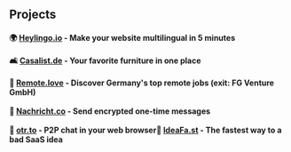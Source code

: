## Projects
#### 🌍 [Heylingo.io](https://heylingo.io) - Make your website multilingual in 5 minutes<br><br>🛋️ [Casalist.de](https://casalist.de) - Your favorite furniture in one place<br><br>🏡 [Remote.love](https://remote.love) - Discover Germany's top remote jobs (exit: FG Venture GmbH)<br><br>🔗 [Nachricht.co](https://nachricht.co) - Send encrypted one-time messages<br><br>💬 [otr.to](https://otr.to) - P2P chat in your web browser💩 [IdeaFa.st](https://ideafa.st) - The fastest way to a bad SaaS idea<br>
